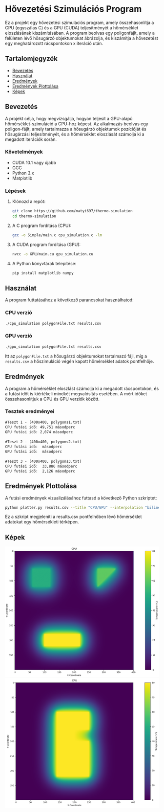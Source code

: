 # Hővezetési Szimulációs Program

Ez a projekt egy hővezetési szimulációs program, amely összehasonlítja a CPU (egyszálas C) és a GPU (CUDA) teljesítményét a hőmérséklet eloszlásának kiszámításában. A program beolvas egy poligonfájlt, amely a felületen lévő hősugárzó objektumokat ábrázolja, és kiszámítja a hővezetést egy meghatározott rácspontokon x iteráció után.

## Tartalomjegyzék

- [Bevezetés](#bevezetés)
- [Használat](#használat)
- [Eredmények](#eredmények)
- [Eredmények Plottolása](#eredmények-plottolása)
- [Képek](#képek)

## Bevezetés

A projekt célja, hogy megvizsgálja, hogyan teljesít a GPU-alapú hőmérséklet-szimuláció a CPU-hoz képest. Az alkalmazás beolvas egy poligon-fájlt, amely tartalmazza a hősugárzó objektumok pozícióját és hősugárzási teljesítményét, és a hőmérséklet eloszlását számolja ki a megadott iterációk során.

### Követelmények

- CUDA 10.1 vagy újabb
- GCC
- Python 3.x
- Matplotlib

### Lépések

1. Klónozd a repót:
   ```bash
   git clone https://github.com/matyi697/thermo-simulation
   cd thermo-simulation
   ```

2. A C program fordítása (CPU):
   ```bash
   gcc -o Simple/main.c cpu_simulation.c -lm
   ```

3. A CUDA program fordítása (GPU):
   ```bash
   nvcc -o GPU/main.cu gpu_simulation.cu
   ```

4. A Python könyvtárak telepítése:
   ```bash
   pip install matplotlib numpy
   ```

## Használat

A program futtatásához a következő parancsokat használhatod:

### CPU verzió
```bash
./cpu_simulation polygonFile.txt results.csv
```

### GPU verzió
```bash
./gpu_simulation polygonFile.txt results.csv
```

Itt az `polygonFile.txt` a hősugárzó objektumokat tartalmazó fájl, míg a `results.csv` a hőszimuláció végén kapott hőmérséklet adatok pontfelhője.

## Eredmények

A program a hőmérséklet eloszlást számolja ki a megadott rácspontokon, és a futási időt is kiértékeli mindkét megvalósítás esetében. A mért időket összehasonlítjuk a CPU és GPU verziók között.

### Tesztek eredményei
```plaintext
#Teszt 1 - (400x400, polygons1.txt)
CPU futási idő: 49,751 másodperc
GPU futási idő: 2,074 másodperc

#Teszt 2 - (400x400, polygons2.txt)
CPU futási idő:  másodperc
GPU futási idő:  másodperc

#Teszt 3 - (400x400, polygons3.txt)
CPU futási idő:  33,886 másodperc
GPU futási idő:  2,126 másodperc
```

## Eredmények Plottolása

A futási eredmények vizualizálásához futtasd a következő Python szkriptet:

```bash
python plotter.py results.csv --title "CPU/GPU" --interpolation "bilinear"
```

Ez a szkript megjeleníti a results.csv pontfelhőben lévő hőmérséklet adatokat egy hőmérsékleti térképen.

## Képek

![Hőmérséklet térkép CPU](Images/result_1.png)
![Hőmérséklet térkép CPU](Images/result_3.png)
